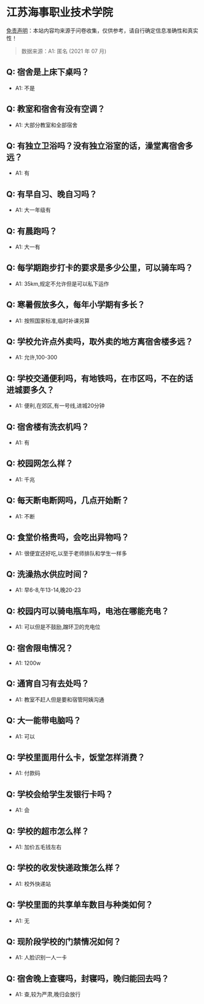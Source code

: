 # 江苏海事职业技术学院

[免责声明](https://colleges.chat/#_3)：本站内容均来源于问卷收集，仅供参考，请自行确定信息准确性和真实性！

> 数据来源：A1: 匿名 (2021 年 07 月)

## Q: 宿舍是上床下桌吗？

- A1: 不是

## Q: 教室和宿舍有没有空调？

- A1: 大部分教室和全部宿舍

## Q: 有独立卫浴吗？没有独立浴室的话，澡堂离宿舍多远？

- A1: 有

## Q: 有早自习、晚自习吗？

- A1: 大一年级有

## Q: 有晨跑吗？

- A1: 大一有

## Q: 每学期跑步打卡的要求是多少公里，可以骑车吗？

- A1: 35km,规定不允许但是可以私下运作

## Q: 寒暑假放多久，每年小学期有多长？

- A1: 按照国家标准,临时补课另算

## Q: 学校允许点外卖吗，取外卖的地方离宿舍楼多远？

- A1: 允许,100-300

## Q: 学校交通便利吗，有地铁吗，在市区吗，不在的话进城要多久？

- A1: 便利,在郊区,有一号线,进城20分钟

## Q: 宿舍楼有洗衣机吗？

- A1: 有

## Q: 校园网怎么样？

- A1: 千兆

## Q: 每天断电断网吗，几点开始断？

- A1: 不断

## Q: 食堂价格贵吗，会吃出异物吗？

- A1: 很便宜还好吃,以至于老师排队和学生一样多

## Q: 洗澡热水供应时间？

- A1: 早6-8,午13-14,晚20-23

## Q: 校园内可以骑电瓶车吗，电池在哪能充电？

- A1: 可以但是不鼓励,蹭环卫的充电位

## Q: 宿舍限电情况？

- A1: 1200w

## Q: 通宵自习有去处吗？

- A1: 教室不赶人但是要和宿管阿姨沟通

## Q: 大一能带电脑吗？

- A1: 可以

## Q: 学校里面用什么卡，饭堂怎样消费？

- A1: 付款码

## Q: 学校会给学生发银行卡吗？

- A1: 会

## Q: 学校的超市怎么样？

- A1: 加价五毛钱左右

## Q: 学校的收发快递政策怎么样？

- A1: 校外快递站

## Q: 学校里面的共享单车数目与种类如何？

- A1: 无

## Q: 现阶段学校的门禁情况如何？

- A1: 人脸识别一人一卡

## Q: 宿舍晚上查寝吗，封寝吗，晚归能回去吗？

- A1: 查,较为严肃,晚归会放行

